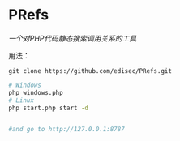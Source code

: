 # PRefs

*一个对PHP代码静态搜索调用关系的工具*

用法：

    git clone https://github.com/edisec/PRefs.git

```bash
# Windows
php windows.php
# Linux
php start.php start -d


#and go to http://127.0.0.1:8787
```
